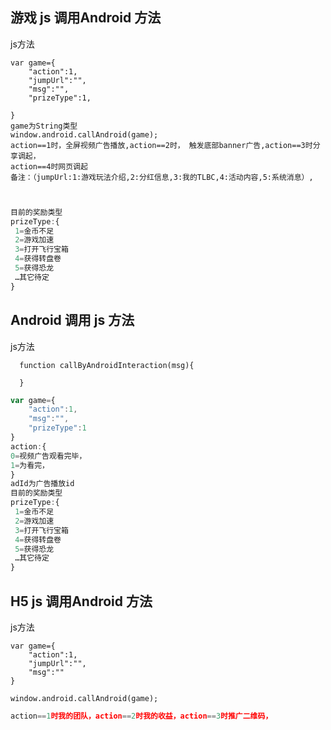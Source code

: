 ## 游戏 js 调用Android 方法

js方法
```
var game={
    "action":1,
    "jumpUrl":"",
    "msg":"",
    "prizeType":1,
    
}
game为String类型
window.android.callAndroid(game);
action==1时，全屏视频广告播放,action==2时， 触发底部banner广告,action==3时分享调起，
action==4时网页调起 
备注：（jumpUrl:1:游戏玩法介绍,2:分红信息,3:我的TLBC,4:活动内容,5:系统消息）,
```
```js


目前的奖励类型
prizeType:{ 
 1=金币不足
 2=游戏加速
 3=打开飞行宝箱
 4=获得转盘卷
 5=获得恐龙
 …其它待定
}

```

## Android 调用 js  方法

js方法
```
  function callByAndroidInteraction(msg){
    
  }
```
```js
var game={
    "action":1,
    "msg":"",
    "prizeType":1
}
action:{
0=视频广告观看完毕，
1=为看完，
}
adId为广告播放id
目前的奖励类型
prizeType:{ 
 1=金币不足
 2=游戏加速
 3=打开飞行宝箱
 4=获得转盘卷
 5=获得恐龙
 …其它待定
}

```




## H5 js 调用Android 方法

js方法
```
var game={
    "action":1,
    "jumpUrl":"",
    "msg":""
}

window.android.callAndroid(game);
```
```js
action==1时我的团队，action==2时我的收益，action==3时推广二维码，

```
